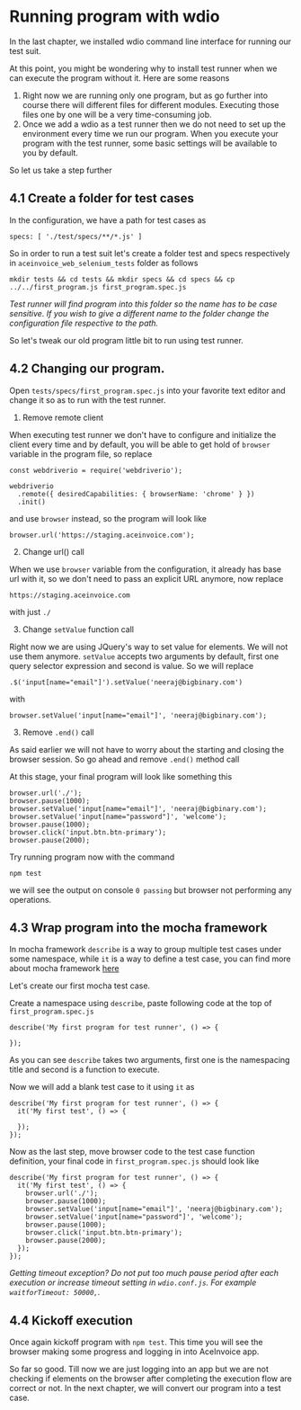 # Running program with wdio

In the last chapter, we installed wdio command line interface for running our test suit.

At this point, you might be wondering why to install test runner when we can execute the program without it. Here are some reasons

1. Right now we are running only one program, but as go further into course there will different files for different modules. Executing those files one by one will be a very time-consuming job.
2. Once we add a wdio as a test runner then we do not need to set up the environment every time we run our program. When you execute your program with the test runner, some basic settings will be available to you by default.

So let us take a step further

## 4.1 Create a folder for test cases

In the configuration, we have a path for test cases as

```
specs: [ './test/specs/**/*.js' ]
```

So in order to run a test suit let's create a folder test and specs respectively in `aceinvoice_web_selenium_tests` folder as follows

```
mkdir tests && cd tests && mkdir specs && cd specs && cp ../../first_program.js first_program.spec.js
```

_Test runner will find program into this folder so the name has to be case sensitive. If you wish to give a different name to the folder change the configuration file respective to the path._


So let's tweak our old program little bit to run using test runner.

## 4.2 Changing our program.

Open `tests/specs/first_program.spec.js` into your favorite text editor and change it so as to run with the test runner.

1. Remove remote client

When executing test runner we don't have to configure and initialize the client every time and by default, you will be able to get hold of `browser` variable in the program file, so replace

```
const webdriverio = require('webdriverio');

webdriverio
  .remote({ desiredCapabilities: { browserName: 'chrome' } })
  .init()
```

and use `browser` instead, so the program will look like

```
browser.url('https://staging.aceinvoice.com');
```

2. Change url() call

When we use `browser` variable from the configuration, it already has base url with it, so we don't need to pass an explicit URL anymore, now replace

```
https://staging.aceinvoice.com
```

with just `./`

3. Change `setValue` function call

Right now we are using JQuery's way to set value for elements. We will not use them anymore. `setValue` accepts two arguments by default, first one query selector expression and second is value. So we will replace

```
.$('input[name="email"]').setValue('neeraj@bigbinary.com')
```

with

```
browser.setValue('input[name="email"]', 'neeraj@bigbinary.com');
```

3. Remove `.end()` call

As said earlier we will not have to worry about the starting and closing the browser session. So go ahead and remove `.end()` method call

At this stage, your final program will look like something this

```
browser.url('./');
browser.pause(1000);
browser.setValue('input[name="email"]', 'neeraj@bigbinary.com');
browser.setValue('input[name="password"]', 'welcome');
browser.pause(1000);
browser.click('input.btn.btn-primary');
browser.pause(2000);
```

Try running program now with the command

```
npm test
```

we will see the output on console `0 passing` but browser not performing any operations.

## 4.3 Wrap program into the mocha framework

In mocha framework `describe` is a way to group multiple test cases under some namespace, while `it` is a way to define a test case, you can find more about mocha framework [here](https://mochajs.org/#getting-started)

Let's create our first mocha test case.

Create a namespace using `describe`, paste following code at the top of `first_program.spec.js`

```
describe('My first program for test runner', () => {

});
```

As you can see `describe` takes two arguments, first one is the namespacing title and second is a function to execute.

Now we will add a blank test case to it using `it` as

```
describe('My first program for test runner', () => {
  it('My first test', () => {

  });
});
```

Now as the last step, move browser code to the test case function definition, your final code in `first_program.spec.js` should look like

```
describe('My first program for test runner', () => {
  it('My first test', () => {
    browser.url('./');
    browser.pause(1000);
    browser.setValue('input[name="email"]', 'neeraj@bigbinary.com');
    browser.setValue('input[name="password"]', 'welcome');
    browser.pause(1000);
    browser.click('input.btn.btn-primary');
    browser.pause(2000);
  });
});
```

_Getting timeout exception? Do not put too much pause period after each execution or increase timeout setting in `wdio.conf.js`. For example `waitforTimeout: 50000,`._

## 4.4 Kickoff execution

Once again kickoff program with `npm test`. This time you will see the browser making some progress and logging in into AceInvoice app.

So far so good. Till now we are just logging into an app but we are not checking if elements on the browser after completing the execution flow are correct or not. In the next chapter, we will convert our program into a test case.
